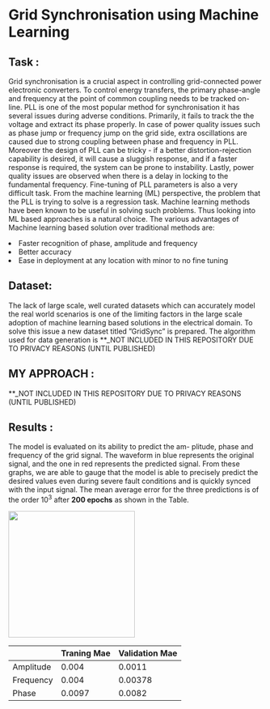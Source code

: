 # Grid Synchronisation using Machine Learning

## Task :

Grid synchronisation is a crucial aspect in controlling grid-connected power electronic converters. To control energy transfers, the primary phase-angle and frequency at the point of common coupling needs to be tracked on-line. PLL is one of the most popular method for synchronisation it has several issues during adverse conditions. Primarily, it fails to track the the voltage and extract its phase properly. In case of power quality issues such as phase jump or frequency jump on the grid side, extra oscillations are caused due to strong coupling between phase and frequency in PLL. Moreover the design of PLL can be tricky - if a better distortion-rejection capability is desired, it will cause a sluggish response, and if a faster response is required, the system can be prone to instability. Lastly, power quality issues are observed when there is a delay in locking to the fundamental frequency. Fine-tuning of PLL parameters is also a very difficult task. From the machine learning (ML) perspective, the problem that the PLL is trying to solve is a regression task. Machine learning methods have been known to be useful in solving such problems. Thus looking into ML based approaches is a natural choice. The various advantages of Machine learning based solution over traditional methods are: 
<li> Faster recognition of phase, amplitude and frequency </li>
<li> Better accuracy </li>
<li> Ease in deployment at any location with minor to no fine tuning </li>

## Dataset:

The lack of large scale, well curated datasets which can accurately model the real world scenarios is one of the limiting factors in the large scale adoption of machine learning based solutions in the electrical domain. To solve this issue a new dataset titled ”GridSync” is prepared. The algorithm used for data generation is **_NOT INCLUDED IN THIS REPOSITORY DUE TO PRIVACY REASONS (UNTIL PUBLISHED)

## MY APPROACH : 
 **_NOT INCLUDED IN THIS REPOSITORY DUE TO PRIVACY REASONS (UNTIL PUBLISHED)
 
## Results :
The model is evaluated on its ability to predict the am- plitude, phase and frequency of the grid signal. The waveform in blue represents the original signal, and the one in red represents the predicted signal. From these graphs, we are able to gauge that the model is able to precisely predict the desired values even during severe fault conditions and is quickly synced with the input signal. The mean average error for the three predictions is of the order 10<sup>3</sup> after <b>200 epochs</b> as shown in the Table.

<img src="https://user-images.githubusercontent.com/69817938/97804111-230a0300-1c67-11eb-92e6-f9fdeb224084.png" width="250"/>

|   | Traning Mae | Validation Mae |  
| ----- | ------- | --- | 
| Amplitude | 0.004 | 0.0011 |
| Frequency | 0.004 | 0.00378 |
| Phase | 0.0097 | 0.0082 |
